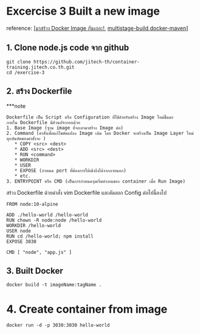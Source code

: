 # Excercise 3 Built a new image  
reference: [[มาสร้าง Docker Image กันเถอะ!](https://medium.com/i-gear-geek/%E0%B9%80%E0%B8%82%E0%B8%B5%E0%B8%A2%E0%B8%99-docker-file-%E0%B9%83%E0%B8%AB%E0%B9%89%E0%B9%84%E0%B8%94%E0%B9%89-docker-image-d2dedd10361e), [multistage-build](https://docs.docker.com/develop/develop-images/multistage-build/),[docker-maven](https://codefresh.io/howtos/using-docker-maven-maven-docker/)]  

## 1. Clone node.js code จาก github
```
git clone https://github.com/jitech-th/container-training.jitech.co.th.git
cd /exercise-3
```

## 2. สร้าง Dockerfile 

***note
```text
Dockerfile เป็น Script หรือ Configuration ที่ใช้สำหรับสร้าง Image ใหม่ขึ้นมา  
ภายใน Dockerfile มีส่วนประกอบด้วย  
1. Base Image (ฐาน image ที่จะเอามาสร้าง Image ต่อ)
2. Command (คำสั่งเพื่อแก้ไขดัดแปลง Image เดิม โดย Docker จะสร้างเป็น Image Layer ใหม่ทุกบันทัดของคำสั่งจะ )
   * COPY <src> <dest>
   * ADD <src> <dest>
   * RUN <command>
   * WORKDIR 
   * USER
   * EXPOSE (กำหนด port ที่ต้องการให้เข้าถึงได้จากภายนอก)
   * etc.
3. ENTRYPOINT หรือ CMD (เป็นการกำหนดจุดเริ่มทำงานของ container เมื่อ Run Image)
```

สร้าง Dockerfile ด้วยคำสั่ง vim Dockerfile และคัดลอก Config ต่อไปนี้ลงไป
```
FROM node:10-alpine

ADD ./hello-world /hello-world
RUN chown -R node:node /hello-world
WORKDIR /hello-world
USER node
RUN cd /hello-world; npm install
EXPOSE 3030

CMD [ "node", "app.js" ]
```
## 3. Built Docker 
```
docker build -t imageName:tagName .
```

# 4. Create container from image

```
docker run -d -p 3030:3030 hello-world 
```

